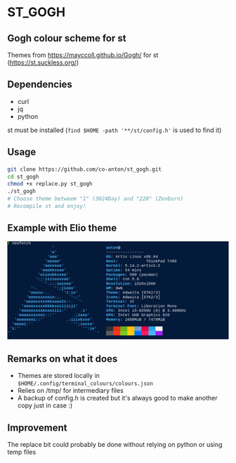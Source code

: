 # ST_GOGH

## Gogh colour scheme for st 

Themes from https://mayccoll.github.io/Gogh/ for st (https://st.suckless.org/)

## Dependencies

- curl
- jq
- python

st must be installed (`find $HOME -path '**/st/config.h'` is used to find it)

## Usage

```sh
git clone https://github.com/co-anton/st_gogh.git
cd st_gogh
chmod +x replace.py st_gogh
./st_gogh
# Choose theme betweem "1" (3024Day) and "220" (Zenburn)
# Recompile st and enjoy! 
```

## Example with Elio theme
![Alt text](example_elio.png)

## Remarks on what it does

- Themes are stored locally in `$HOME/.config/terminal_colours/colours.json`
- Relies on /tmp/ for intermediary files 
- A backup of config.h is created but it's always good to make another copy just in case :) 

## Improvement

The replace bit could probably be done without relying on python or using temp files

